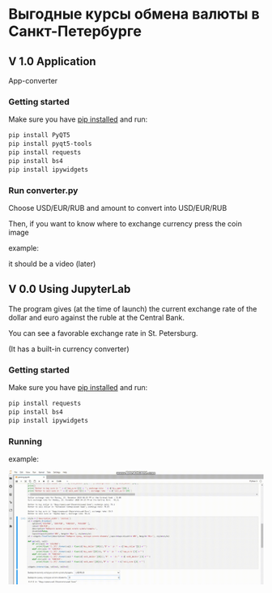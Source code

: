 # Выгодные курсы обмена валюты в Санкт-Петербурге

## V 1.0 Application
App-converter

### Getting started

Make sure you have [pip installed](https://pip.readthedocs.org/en/stable/installing/) and run:

```bash
pip install PyQT5
pip install pyqt5-tools
pip install requests
pip install bs4
pip install ipywidgets
```

### Run converter.py

Choose USD/EUR/RUB and amount to convert into USD/EUR/RUB  

Then, if you want to know where to exchange currency press the coin image

example:

it should be a video (later)



## V 0.0  Using JupyterLab
The program gives (at the time of launch) the current exchange rate of the dollar and euro against the ruble at the Central Bank.

You can see a favorable exchange rate in St. Petersburg.

(It has a built-in currency converter)

### Getting started

Make sure you have [pip installed](https://pip.readthedocs.org/en/stable/installing/) and run:

```bash
pip install requests
pip install bs4
pip install ipywidgets
```
### Running

example:

![ui_glow_up](./docs/video_.gif)
